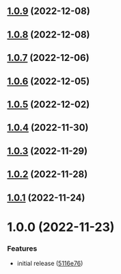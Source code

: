 ## [1.0.9](https://github.com/bbeesley/push-function-zips/compare/v1.0.8...v1.0.9) (2022-12-08)

## [1.0.8](https://github.com/bbeesley/push-function-zips/compare/v1.0.7...v1.0.8) (2022-12-08)

## [1.0.7](https://github.com/bbeesley/push-function-zips/compare/v1.0.6...v1.0.7) (2022-12-06)

## [1.0.6](https://github.com/bbeesley/push-function-zips/compare/v1.0.5...v1.0.6) (2022-12-05)

## [1.0.5](https://github.com/bbeesley/push-function-zips/compare/v1.0.4...v1.0.5) (2022-12-02)

## [1.0.4](https://github.com/bbeesley/push-function-zips/compare/v1.0.3...v1.0.4) (2022-11-30)

## [1.0.3](https://github.com/bbeesley/push-function-zips/compare/v1.0.2...v1.0.3) (2022-11-29)

## [1.0.2](https://github.com/bbeesley/push-function-zips/compare/v1.0.1...v1.0.2) (2022-11-28)

## [1.0.1](https://github.com/bbeesley/push-function-zips/compare/v1.0.0...v1.0.1) (2022-11-24)

# 1.0.0 (2022-11-23)


### Features

* initial release ([5116e76](https://github.com/bbeesley/push-function-zips/commit/5116e76f55a49ac562147ea5633fc631a5a7f0f8))
